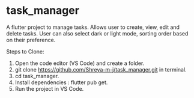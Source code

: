 # task_manager

A flutter project to manage tasks. Allows user to create, view, edit and delete tasks. User can also select dark or light mode, sorting order based on their preference. 

Steps to Clone:

1) Open the code editor (VS Code) and create a folder.
2) git clone https://github.com/Shreya-m-j/task_manager.git in terminal.
3) cd task_manager.
4) Install dependencies : flutter pub get.
5) Run the project in VS Code.


